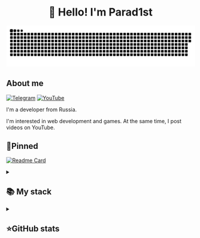 
<h1 align="center">👋 Hello! I'm Parad1st </h1>

<p align="center">
 <img width="600" src="Parad1st-snake.svg" alt="snake"/>
</p>

## About me
[![Telegram](https://img.shields.io/badge/-Telegram-2CA5E0?style=flat&logo=telegram&logoColor=white)](https://tlgg.ru/@Parad1stik)
[![YouTube](https://img.shields.io/badge/-YouTube-FF0000?style=flat&logo=youtube&logoColor=white)](https://youtube.com/@Parad1st)

I'm a developer from Russia.

I'm interested in web development and games.
At the same time, I post videos on YouTube.

## 📌Pinned
[![Readme Card](https://github-readme-stats.vercel.app/api/pin/?username=Parad1st&repo=Parad1st&theme=dracula&bg_color=00000000&)](https://github.com/Parad1st/FPS-Booster)


<details align="left">
  <summary><h2><b>📚 My stack</b></h2></summary>
  <p>
    <h3>Langs</h3>
    <img src="https://skillicons.dev/icons?i=dotnet,cs,cpp,py,java,html,css,mysql,php,androidstudio&perline=7" />
    <h3>Frameworks / Tools</h3>
    <img src="https://skillicons.dev/icons?i=unity,unreal,gradle,linux,git&perline=7" />
    <h3>Software</h3>
    <img src="https://skillicons.dev/icons?i=visualstudio,idea,ultimate&perline=7" />
    <br>
  </p>
</details>


<details align="left">
  <summary><h2><b>⭐GitHub stats</b></h2></summary>
  <p>
   <img src="https://github-readme-stats.vercel.app/api/top-langs/?username=Parad1st&theme=dracula&layout=compact&hide_border=true&bg_color=00000000" />
   <br>
   <img src="https://github-readme-stats.vercel.app/api?username=Parad1st&count_private=true&show_icons=true&theme=dracula&hide_border=true&bg_color=00000000" />
    <br>
   <img src="https://metrics.lecoq.io/Parad1st" />
  </p>
</details>
